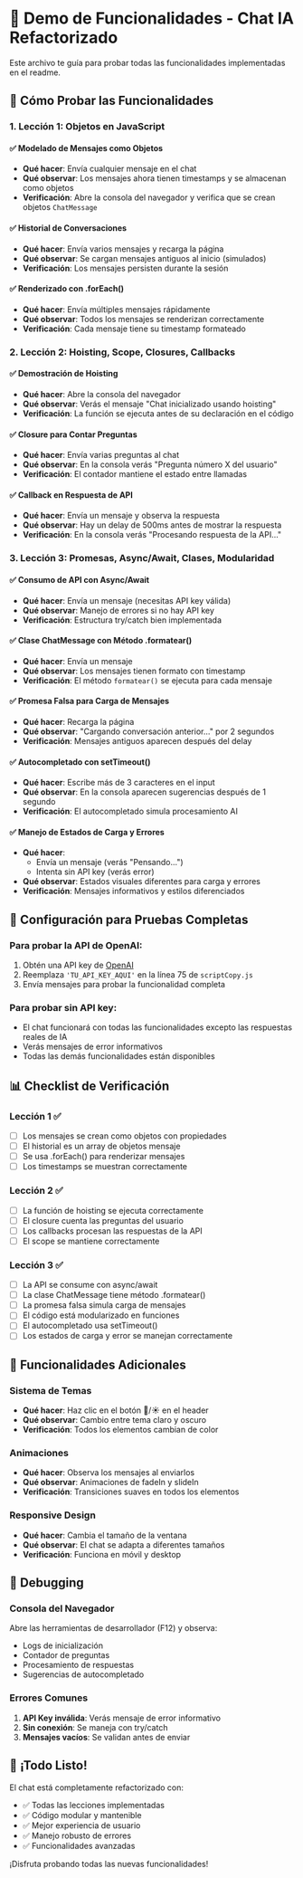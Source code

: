 # 🧪 Demo de Funcionalidades - Chat IA Refactorizado

Este archivo te guía para probar todas las funcionalidades implementadas en el readme.

## 🚀 Cómo Probar las Funcionalidades

### 1. **Lección 1: Objetos en JavaScript**

#### ✅ Modelado de Mensajes como Objetos
- **Qué hacer**: Envía cualquier mensaje en el chat
- **Qué observar**: Los mensajes ahora tienen timestamps y se almacenan como objetos
- **Verificación**: Abre la consola del navegador y verifica que se crean objetos `ChatMessage`

#### ✅ Historial de Conversaciones
- **Qué hacer**: Envía varios mensajes y recarga la página
- **Qué observar**: Se cargan mensajes antiguos al inicio (simulados)
- **Verificación**: Los mensajes persisten durante la sesión

#### ✅ Renderizado con .forEach()
- **Qué hacer**: Envía múltiples mensajes rápidamente
- **Qué observar**: Todos los mensajes se renderizan correctamente
- **Verificación**: Cada mensaje tiene su timestamp formateado

### 2. **Lección 2: Hoisting, Scope, Closures, Callbacks**

#### ✅ Demostración de Hoisting
- **Qué hacer**: Abre la consola del navegador
- **Qué observar**: Verás el mensaje "Chat inicializado usando hoisting"
- **Verificación**: La función se ejecuta antes de su declaración en el código

#### ✅ Closure para Contar Preguntas
- **Qué hacer**: Envía varias preguntas al chat
- **Qué observar**: En la consola verás "Pregunta número X del usuario"
- **Verificación**: El contador mantiene el estado entre llamadas

#### ✅ Callback en Respuesta de API
- **Qué hacer**: Envía un mensaje y observa la respuesta
- **Qué observar**: Hay un delay de 500ms antes de mostrar la respuesta
- **Verificación**: En la consola verás "Procesando respuesta de la API..."

### 3. **Lección 3: Promesas, Async/Await, Clases, Modularidad**

#### ✅ Consumo de API con Async/Await
- **Qué hacer**: Envía un mensaje (necesitas API key válida)
- **Qué observar**: Manejo de errores si no hay API key
- **Verificación**: Estructura try/catch bien implementada

#### ✅ Clase ChatMessage con Método .formatear()
- **Qué hacer**: Envía un mensaje
- **Qué observar**: Los mensajes tienen formato con timestamp
- **Verificación**: El método `formatear()` se ejecuta para cada mensaje

#### ✅ Promesa Falsa para Carga de Mensajes
- **Qué hacer**: Recarga la página
- **Qué observar**: "Cargando conversación anterior..." por 2 segundos
- **Verificación**: Mensajes antiguos aparecen después del delay

#### ✅ Autocompletado con setTimeout()
- **Qué hacer**: Escribe más de 3 caracteres en el input
- **Qué observar**: En la consola aparecen sugerencias después de 1 segundo
- **Verificación**: El autocompletado simula procesamiento AI

#### ✅ Manejo de Estados de Carga y Errores
- **Qué hacer**: 
  - Envía un mensaje (verás "Pensando...")
  - Intenta sin API key (verás error)
- **Qué observar**: Estados visuales diferentes para carga y errores
- **Verificación**: Mensajes informativos y estilos diferenciados

## 🔧 Configuración para Pruebas Completas

### Para probar la API de OpenAI:
1. Obtén una API key de [OpenAI](https://platform.openai.com/)
2. Reemplaza `'TU_API_KEY_AQUI'` en la línea 75 de `scriptCopy.js`
3. Envía mensajes para probar la funcionalidad completa

### Para probar sin API key:
- El chat funcionará con todas las funcionalidades excepto las respuestas reales de IA
- Verás mensajes de error informativos
- Todas las demás funcionalidades están disponibles

## 📊 Checklist de Verificación

### Lección 1 ✅
- [ ] Los mensajes se crean como objetos con propiedades
- [ ] El historial es un array de objetos mensaje
- [ ] Se usa .forEach() para renderizar mensajes
- [ ] Los timestamps se muestran correctamente

### Lección 2 ✅
- [ ] La función de hoisting se ejecuta correctamente
- [ ] El closure cuenta las preguntas del usuario
- [ ] Los callbacks procesan las respuestas de la API
- [ ] El scope se mantiene correctamente

### Lección 3 ✅
- [ ] La API se consume con async/await
- [ ] La clase ChatMessage tiene método .formatear()
- [ ] La promesa falsa simula carga de mensajes
- [ ] El código está modularizado en funciones
- [ ] El autocompletado usa setTimeout()
- [ ] Los estados de carga y error se manejan correctamente

## 🎯 Funcionalidades Adicionales

### Sistema de Temas
- **Qué hacer**: Haz clic en el botón 🌙/☀️ en el header
- **Qué observar**: Cambio entre tema claro y oscuro
- **Verificación**: Todos los elementos cambian de color

### Animaciones
- **Qué hacer**: Observa los mensajes al enviarlos
- **Qué observar**: Animaciones de fadeIn y slideIn
- **Verificación**: Transiciones suaves en todos los elementos

### Responsive Design
- **Qué hacer**: Cambia el tamaño de la ventana
- **Qué observar**: El chat se adapta a diferentes tamaños
- **Verificación**: Funciona en móvil y desktop

## 🐛 Debugging

### Consola del Navegador
Abre las herramientas de desarrollador (F12) y observa:
- Logs de inicialización
- Contador de preguntas
- Procesamiento de respuestas
- Sugerencias de autocompletado

### Errores Comunes
1. **API Key inválida**: Verás mensaje de error informativo
2. **Sin conexión**: Se maneja con try/catch
3. **Mensajes vacíos**: Se validan antes de enviar

## 🎉 ¡Todo Listo!

El chat está completamente refactorizado con:
- ✅ Todas las lecciones implementadas
- ✅ Código modular y mantenible
- ✅ Mejor experiencia de usuario
- ✅ Manejo robusto de errores
- ✅ Funcionalidades avanzadas

¡Disfruta probando todas las nuevas funcionalidades! 